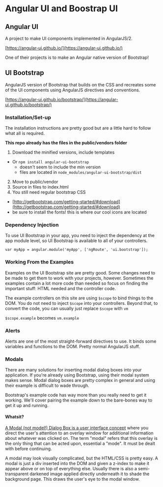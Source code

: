 # Angular UI and Boostrap UI

## Angular UI

A project to make UI components implemented in AngularJS/2.

[https://angular-ui.github.io/](https://angular-ui.github.io/)

One of their projects is to make an Angular native version of Bootstrap!

## UI Bootstrap

AngularJS version of Bootstrap that builds on the CSS and recreates some of the UI components using AngularJS directives and conventions.

[https://angular-ui.github.io/bootstrap/](https://angular-ui.github.io/bootstrap/)


### Installation/Set-up

The installation instructions are pretty good but are a little hard to follow what all is required.

**This repo already has the files in the public/vendors folder**

1. Download the minified versions, include templates
  - Or `npm install angular-ui-bootstrap`
    - doesn't seem to include the min version
    - files are located in `node_modules/angular-ui-bootstrap/dist`
2. Move to public/vendor
3. Source in files to index.html
4. You still need regular bootstrap CSS   
  - [http://getbootstrap.com/getting-started/#download](http://getbootstrap.com/getting-started/#download)
  - be sure to install the fonts! this is where our cool icons are located


### Dependency Injection

To use UI Bootstrap in your app, you need to inject the dependency at the app module level, so UI Bootstrap is available to all of your controllers.

```
var myApp = angular.module('myApp', ['ngRoute', 'ui.bootstrap']);
```

### Working From the Examples

Examples on the UI Bootstrap site are pretty good. Some changes need to be made to get them to work with your projects, however. Sometimes the examples contain a lot more code than needed so focus on finding the important stuff: HTML needed and the controller code.

The example controllers on this site are using `$scope` to bind things to the DOM. You do not need to inject `$scope` into your controllers. Beyond that, to convert the code, you can usually just replace `$scope` with `vm`

`$scope.example` becomes `vm.example`

### Alerts

Alerts are one of the most straight-forward directives to use. It binds some variables and functions to the DOM. Pretty normal AngularJS stuff.


### Modals

There are many solutions for inserting modal dialog boxes into your application. If you're already using Bootstrap, using their modal system makes sense. Modal dialog boxes are pretty complex in general and using their example is difficult to wade through.

Bootstrap's example code has way more than you really need to get it working. We'll cover pairing the example down to the bare-bones way to get it up and running.

#### Whatsit?

[A Modal (not model!) Dialog Box is a user interface concept](https://ux.stackexchange.com/questions/12045/what-is-a-modal-dialog-window) where you direct the user's attention to an overlay window for additional information about whatever was clicked on. The term "modal" refers that this overlay is the only thing that can be acted upon, essential a "mode". It must be dealt with before continuing.

A modal may look visually complicated, but the HTML/CSS is pretty easy. A modal is just a div inserted into the DOM and given a z-index to make it appear above or on top of everything else. Usually there is also a semi-transparent darkened image applied directly underneath it to shade the background page. This draws the user's eye to the modal window.

